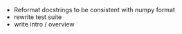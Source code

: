  + Reformat docstrings to be consistent with numpy format
 + rewrite test suite
 + write intro / overview
